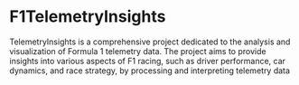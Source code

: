 # F1TelemetryInsights
TelemetryInsights is a comprehensive project dedicated to the analysis and visualization of Formula 1 telemetry data. The project aims to provide insights into various aspects of F1 racing, such as driver performance, car dynamics, and race strategy, by processing and interpreting telemetry data

